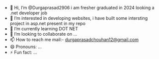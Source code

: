 - 👋 Hi, I’m @Durgaprasad2906 i am fresher graduated in 2024 looking a .net developer job
- 👀 I’m interested in developing websites, i have built some intersting project in asp.net present in my repo
- 🌱 I’m currently learning DOT NET 
- 💞️ I’m looking to collaborate on ...
- 📫 How to reach me mail:- durgaprasadchouhan12@gmail.com
- 😄 Pronouns: ...
- ⚡ Fun fact: ...

<!---
Durgaprasad2906/Durgaprasad2906 is a ✨ special ✨ repository because its `README.md` (this file) appears on your GitHub profile.
You can click the Preview link to take a look at your changes.
--->
